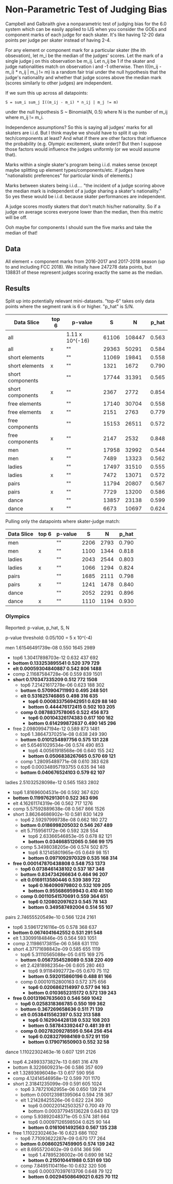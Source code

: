 Non-Parametric Test of Judging Bias
===================================

Campbell and Galbraith give a nonparametric test of judging bias for the 6.0
system which can be easily applied to IJS when you consider the GOEs and
component marks of each judge for each skater. It's like having 12-20 data
points per judge per skater instead of having 2-4.

For any element or component mark for a particular skater (the ith
obsevation), let m_i be the median of the judges' scores. Let the mark of a
single judge j on this observation be m_ij. Let n_ij be 1 if the skater and
judge nationalities match on observation i and -1 otherwise. Then
I((m_ij - m_i) * n_ij | m_j != m) is a random fair trial under the null
hypothesis that the judge's nationality and whether that judge scores above
the median mark (scores similarly to other judges) are independent.

If we sum this up across all datapoints:
```
S = sum_i sum_j I((m_ij - m_i) * n_ij | m_j != m)
```
under the null hypothesis S ~ Binomial(N, 0.5) where N is the number of m_ij
where m_ij != m_i.

Independence assumptions? So this is saying all judges' marks for all skaters
are i.i.d. But I think maybe we should have to split it up into tech/components
at least? And what if there are other factors that influence the probability
(e.g. Olympic excitement, skate order)? But then I suppose those factors would
influence the judges uniformly (or we would assume that).

Marks within a single skater's program being i.i.d. makes sense (except maybe
splitting up element types/components/etc. if judges have "nationalistic
preferences" for particular kinds of elements.)

Marks between skaters being i.i.d.... "the incident of a judge scoring above
the median mark is independent of a judge sharing a skater's nationality." So
yes these would be i.i.d. because skater performances are independent.

A judge scores mostly skaters that don't match his/her nationality. So if a
judge on average scores everyone lower than the median, then this metric will
be off.

Ooh maybe for components I should sum the five marks and take the median of
that!


## Data

All element + component marks from 2016-2017 and 2017-2018 season (up to and
including FCC 2018). We initially have 247278 data points, but 138831 of these
represent judges scoring exactly the same as the median.

## Results

Split up into potentially relevant mini-datasets. "top-6" takes only data
points where the segment rank is 6 or higher. "p_hat" is S/N.

| Data Slice       | top 6 | p-value         | S     | N      | p_hat |
|------------------|-------|-----------------|-------|--------|-------|
| all              |       | 1.11 x 10^(-16) | 61106 | 108447 | 0.563 |
| all              | x     | ""              | 29363 | 50291  | 0.584 |
| short elements   |       | ""              | 11069 | 19841  | 0.558 |
| short elements   | x     | ""              | 1321  | 1672   | 0.790 |
| short components |       | ""              | 17744 | 31391  | 0.565 |
| short components | x     | ""              | 2367  | 2772   | 0.854 |
| free elements    |       | ""              | 17140 | 30704  | 0.558 |
| free elements    | x     | ""              | 2151  | 2763   | 0.779 |
| free components  |       | ""              | 15153 | 26511  | 0.572 |
| free components  | x     | ""              | 2147  | 2532   | 0.848 |
| men              |       | ""              | 17958 | 32992  | 0.544 |
| men              | x     | ""              | 7489  | 13323  | 0.562 |
| ladies           |       | ""              | 17497 | 31510  | 0.555 |
| ladies           | x     | ""              | 7472  | 13071  | 0.572 |
| pairs            |       | ""              | 11794 | 20807  | 0.567 |
| pairs            | x     | ""              | 7729  | 13200  | 0.586 |
| dance            |       | ""              | 13857 | 23138  | 0.599 |
| dance            | x     | ""              | 6673  | 10697  | 0.624 |

Pulling only the datapoints where skater-judge match:

| Data Slice       | top 6 | p-value         | S     | N      | p_hat |
|------------------|-------|-----------------|-------|--------|-------|
| men              |       | ""              | 2206  | 2793   | 0.790 |
| men              | x     | ""              | 1100  | 1344   | 0.818 |
| ladies           |       | ""              | 2043  | 2544   | 0.803 |
| ladies           | x     | ""              | 1066  | 1294   | 0.824 |
| pairs            |       | ""              | 1685  | 2111   | 0.798 |
| pairs            | x     | ""              | 1241  | 1478   | 0.840 |
| dance            |       | ""              | 2052  | 2291   | 0.896 |
| dance            | x     | ""              | 1110  | 1194   | 0.930 |

### Olympics
Reported: p-value, p_hat, S, N

p-value threshold: 0.05/100 = 5 x 10^(-4)

men 1.61546491739e-08 0.550 1645 2989
* top6 1.30417898703e-12 0.632 437 692
* **bottom 0.133253895541 0.520 379 729**
* **elt 0.00059304840887 0.542 806 1488**
* comp 2.11687584728e-06 0.559 839 1501
* **short 0.170347335209 0.512 772 1508**
    * top6 7.21421617278e-06 0.623 188 302
    * **bottom 0.570904711993 0.495 248 501**
    * **elt 0.531625746865 0.498 316 635**
        * **top6 0.000833756942951 0.629 88 140**
        * **bottom 0.444476172415 0.502 103 205**
    * **comp 0.0878837578065 0.522 456 873**
        * **top6 0.00104326174383 0.617 100 162**
        * **bottom 0.614299872637 0.490 145 296**
* free 2.09809947194e-12 0.589 873 1481
    * top6 1.38647370251e-08 0.638 249 390
    * **bottom 0.0101254897756 0.575 131 228**
    * elt 5.65461029534e-06 0.574 490 853
        * top6 4.00561918568e-06 0.640 155 242
        * **bottom 0.0506838267665 0.570 69 121**
    * comp 1.28095489771e-08 0.610 383 628
    * top6 0.000348957193755 0.635 94 148
    * **bottom 0.040676524103 0.579 62 107**

ladies 2.51032528098e-12 0.565 1583 2802
* top6 1.81696004531e-06 0.592 367 620
* **bottom 0.119976291301 0.522 363 696**
* elt 4.16261174319e-06 0.562 717 1276
* comp 5.57592889638e-08 0.567 866 1526
* short 3.86264686902e-10 0.581 830 1429
    * top6 2.59297999738e-08 0.662 180 272
    * **bottom 0.0186998205032 0.546 267 489**
    * elt 5.7159561172e-06 0.592 328 554
        * top6 2.63366546853e-05 0.678 82 121
        * **bottom 0.034668512065 0.566 99 175**
    * comp 5.3498038205e-06 0.574 502 875
        * top6 8.12145801965e-05 0.649 98 151
        * **bottom 0.0971092970329 0.535 168 314**
* **free 0.000147870438808 0.548 753 1373**
    * **top6 0.0738461438102 0.537 187 348**
    * **bottom 0.834734266634 0.464 96 207**
    * **elt 0.0169113580446 0.539 389 722**
       * **top6 0.164090979802 0.532 109 205**
       * **bottom 0.955686959943 0.410 41 100**
     * **comp 0.00110541570691 0.559 364 651**
       * **top6 0.120802097623 0.545 78 143**
       * **bottom 0.349587492004 0.514 55 107**

pairs 2.74655520549e-10 0.566 1224 2161
* top6 3.59617216116e-05 0.578 368 637
* **bottom 0.0674041642552 0.531 291 548**
* elt 1.33099184846e-05 0.564 593 1051
* comp 2.11986173815e-06 0.568 631 1110
* short 4.37171698842e-09 0.585 655 1119
     * top6 5.31110565088e-05 0.615 169 275
     * **bottom 0.0567354528089 0.538 220 409**
     * elt 2.42818982354e-06 0.605 280 463
          * top6 9.91184992772e-05 0.670 75 112
          * **bottom 0.592015860196 0.488 81 166**
     * comp 0.00010152800163 0.572 375 656
          * **top6 0.0206862114997 0.577 94 163**
          * **bottom 0.0103652315172 0.572 139 243**
* **free 0.00131967635603 0.546 569 1042**
     * **top6 0.0258318366785 0.550 199 362**
     * **bottom 0.367269658636 0.511 71 139**
     * **elt 0.0538415562397 0.532 313 588**
          * **top6 0.162904428138 0.532 108 203**
          * **bottom 0.587843392447 0.481 39 81**
     * **comp 0.00278209278595 0.564 256 454**
          * **top6 0.0283279984169 0.572 91 159**
          * **bottom 0.179071650903 0.552 32 58**

dance 1.11022302463e-16 0.607 1291 2126
* top6 4.24993373827e-13 0.661 316 478
* bottom 8.3226609231e-06 0.586 357 609
* elt 1.32893696048e-13 0.617 590 956
* comp 4.12414546958e-12 0.599 701 1170
* short 2.31841235099e-09 0.591 605 1024
     * top6 3.78721062955e-06 0.650 139 214
     * bottom 0.000123981395064 0.594 218 367
     * elt 1.21428425526e-06 0.622 224 360
          * top6 0.000220142503257 0.700 49 70
          * bottom 0.000377945136228 0.643 83 129
     * comp 5.93892048371e-05 0.574 381 664
          * top6 0.00097126598504 0.625 90 144
          * **bottom 0.0161061492563 0.567 135 238**
* free 1.11022302463e-16 0.623 686 1102
     * top6 7.71093622287e-09 0.670 177 264
     * **bottom 0.00860257459905 0.574 139 242**
     * elt 8.6955720402e-09 0.614 366 596
          * top6 1.47895236002e-06 0.690 98 142
          * **bottom 0.215010441988 0.531 69 130**
     * comp 7.84951104116e-10 0.632 320 506
          * top6 0.000370397613706 0.648 79 122
          * **bottom 0.00294508649021 0.625 70 112**